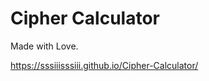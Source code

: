 # Cipher Calculator
Made with Love.              

https://sssiiisssiii.github.io/Cipher-Calculator/

